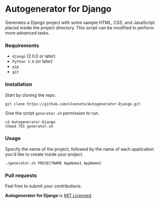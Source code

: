 # Autogenerator for Django

Generates a Django project with some sample HTML, CSS, and JavaScript placed inside the project directory.
This script can be modified to perform more advanced tasks.

### Requirements
- `django` (2.0.0 or later)
- `Python 3.6` (or later)
- `pip`
- `git`


### Installation
Start by cloning the repo.
```
git clone https://github.com/oleoneto/Autogenerator-Django.git
```

Give the script `generator.sh` permission to run.
```
cd Autogenerator-Django
chmod 755 generator.sh
```

### Usage

Specify the name of the project, followed by the name of each application you'd like to create inside your project. 
```
./generator.sh PROJECTNAME AppName1 AppName2
```

### Pull requests
Feel free to submit your contributions.

**Autogenerator for Django** is [MIT Licensed](LICENSE).
